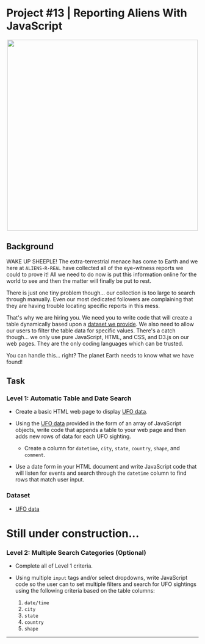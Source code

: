 # Project #13 | Reporting Aliens With JavaScript

<p align="center">
  <img src="https://thenypost.files.wordpress.com/2017/08/aliens.jpg?quality=90&strip=all&w=1033" width="500" align="middle">
</p>

## Background

WAKE UP SHEEPLE! The extra-terrestrial menace has come to Earth and we here at `ALIENS-R-REAL` have collected all of the eye-witness reports we could to prove it! All we need to do now is put this information online for the world to see and then the matter will finally be put to rest.

There is just one tiny problem though... our collection is too large to search through manually. Even our most dedicated followers are complaining that they are having trouble locating specific reports in this mess.

That's why we are hiring you. We need you to write code that will create a table dynamically based upon a [dataset we provide](StarterCode/static/js/data.js). We also need to allow our users to filter the table data for specific values. There's a catch though... we only use pure JavaScript, HTML, and CSS, and D3.js on our web pages. They are the only coding languages which can be trusted.

You can handle this... right? The planet Earth needs to know what we have found!

## Task

### Level 1: Automatic Table and Date Search

* Create a basic HTML web page to display [UFO data](https://github.com/peterhardy22/Data-Analytics-Projects/blob/master/13%20-%20Reporting%20Aliens%20With%20Javascript/static/js/data.js).
* Using the [UFO data](https://github.com/peterhardy22/Data-Analytics-Projects/blob/master/13%20-%20Reporting%20Aliens%20With%20Javascript/static/js/data.js) provided in the form of an array of JavaScript objects, write code that appends a table to your web page and then adds new rows of data for each UFO sighting.

  * Create a column for `datetime`, `city`, `state`, `country`, `shape`, and `comment`.

* Use a date form in your HTML document and write JavaScript code that will listen for events and search through the `datetime` column to find rows that match user input.


### Dataset

* [UFO data](https://github.com/peterhardy22/Data-Analytics-Projects/blob/master/13%20-%20Reporting%20Aliens%20With%20Javascript/static/js/data.js)


# Still under construction...
### Level 2: Multiple Search Categories (Optional)

* Complete all of Level 1 criteria.

* Using multiple `input` tags and/or select dropdowns, write JavaScript code so the user can to set multiple filters and search for UFO sightings using the following criteria based on the table columns:

  1. `date/time`
  2. `city`
  3. `state`
  4. `country`
  5. `shape`

- - -
